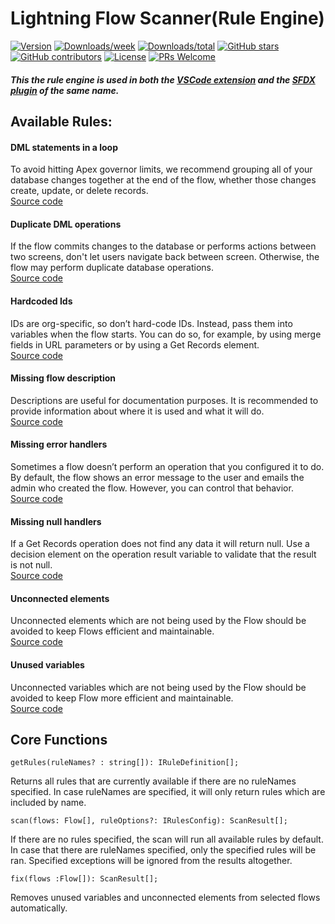 # Lightning Flow Scanner(Rule Engine)

[![Version](https://img.shields.io/npm/v/lightning-flow-scanner-core.svg)](https://npmjs.org/package/lightning-flow-scanner-core)
[![Downloads/week](https://img.shields.io/npm/dw/lightning-flow-scanner-core.svg)](https://npmjs.org/package/lightning-flow-scanner-core)
[![Downloads/total](https://img.shields.io/npm/dt/lightning-flow-scanner-core.svg)](https://npmjs.org/package/lightning-flow-scanner-core)
[![GitHub stars](https://img.shields.io/github/stars/Force-Config-Control/lightning-flow-scanner-core)](https://GitHub.com/Force-Config-Control/lightning-flow-scanner-core/stargazers/)
[![GitHub contributors](https://img.shields.io/github/contributors/Force-Config-Control/lightning-flow-scanner-core.svg)](https://gitHub.com/Force-Config-Control/lightning-flow-scanner-core/graphs/contributors/)
[![License](https://img.shields.io/npm/l/lightning-flow-scanner-core.svg)](https://github.com/Force-Config-Control/lightning-flow-scanner-core/blob/main/package.json)
[![PRs Welcome](https://img.shields.io/badge/PRs-welcome-brightgreen.svg?style=flat-square)](http://makeapullrequest.com)


##### _This the rule engine is used in both the [VSCode extension](https://marketplace.visualstudio.com/items?itemName=ForceConfigControl.lightningflowscanner&ssr=false#review-details) and the [SFDX plugin](https://www.npmjs.com/package/lightning-flow-scanner) of the same name._

## Available Rules:

#### DML statements in a loop <br>

To avoid hitting Apex governor limits, we recommend grouping all of your database changes together at the end of the flow, whether those changes create, update, or delete records.<br>
[Source code](https://github.com/Force-Config-Control/lightning-flow-scanner-core/tree/master/src/main/rules/DMLStatementInLoop.ts)
#### Duplicate DML operations
If the flow commits changes to the database or performs actions between two screens, don't let users navigate back between screen. Otherwise, the flow may perform duplicate database operations.<br>
[Source code](https://github.com/Force-Config-Control/lightning-flow-scanner-core/tree/master/src/main/rules/DuplicateDMLOperationsByNavigation.ts)
#### Hardcoded Ids
IDs are org-specific, so don’t hard-code IDs. Instead, pass them into variables when the flow starts. You can do so, for example, by using merge fields in URL parameters or by using a Get Records element.<br>
[Source code](https://github.com/Force-Config-Control/lightning-flow-scanner-core/tree/master/src/main/rules/HardcodedIds.ts)
#### Missing flow description
Descriptions are useful for documentation purposes. It is recommended to provide information about where it is used and what it will do. <br>
[Source code](https://github.com/Force-Config-Control/lightning-flow-scanner-core/tree/master/src/main/rules/MissingFlowDescription.ts)
#### Missing error handlers
Sometimes a flow doesn’t perform an operation that you configured it to do. By default, the flow shows an error message to the user and emails the admin who created the flow. However, you can control that behavior. <br>
[Source code](https://github.com/Force-Config-Control/lightning-flow-scanner-core/tree/master/src/main/rules/MissingFaultPath.ts)
#### Missing null handlers
If a Get Records operation does not find any data it will return null. Use a decision element on the operation result variable to validate that the result is not null.<br>
[Source code](https://github.com/Force-Config-Control/lightning-flow-scanner-core/tree/master/src/main/rules/MissingNullHandler.ts)
#### Unconnected elements
Unconnected elements which are not being used by the Flow should be avoided to keep Flows efficient and maintainable. <br>
[Source code](https://github.com/Force-Config-Control/lightning-flow-scanner-core/tree/master/src/main/rules/UnconnectedElements.ts)
#### Unused variables
Unconnected variables which are not being used by the Flow should be avoided to keep Flow more efficient and maintainable. <br>
[Source code](https://github.com/Force-Config-Control/lightning-flow-scanner-core/tree/master/src/main/rules/UnusedVariables.ts)

## Core Functions

`getRules(ruleNames? : string[]): IRuleDefinition[];`

Returns all rules that are currently available if there are no ruleNames specified. In case ruleNames are specified, it will only return rules which are included by name. 

`scan(flows: Flow[], ruleOptions?: IRulesConfig): ScanResult[];`

If there are no rules specified, the scan will run all available rules by default. In case that there are ruleNames specified, only the  specified rules will be ran. Specified exceptions will be ignored from the results altogether. 

`fix(flows :Flow[]): ScanResult[];`

Removes unused variables and unconnected elements from selected flows automatically.


